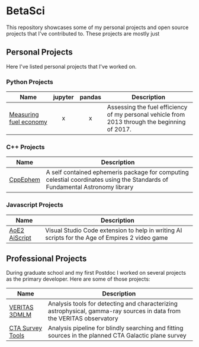 # BetaSci
This repository showcases some of my personal projects and open source projects that I've contributed to. These projects are mostly just

## Personal Projects
Here I've listed personal projects that I've worked on.

### Python Projects

| Name                   | jupyter | pandas | Description |
|------------------------|:-------:|:------:|-------------|
| [Measuring fuel economy](https://github.com/Jvinniec/fuel_economy) | x | x | Assessing the fuel efficiency of my personal vehicle from 2013 through the beginning of 2017.

### C++ Projects

| Name                   | Description
|------------------------|-------------
| [CppEphem](https://github.com/Jvinniec/CppEphem) | A self contained ephemeris package for computing celestial coordinates using the Standards of Fundamental Astronomy library

### Javascript Projects
| Name                   | Description
|------------------------|-------------
| [AoE2 AiScript](https://github.com/Jvinniec/aoe2-aiscript) | Visual Studio Code extension to help in writing AI scripts for the Age of Empires 2 video game

## Professional Projects
During graduate school and my first Postdoc I worked on several projects as the primary developer. Here are some of those projects:

| Name                   | Description
|------------------------|-------------
| [VERITAS 3DMLM](https://pos.sissa.it/236/1031/pdf) | Analysis tools for detecting and characterizing astrophysical, gamma-ray sources in data from the VERITAS observatory
| [CTA Survey Tools](https://catalogue-gems.sciencesconf.org/215179/document) | Analysis pipeline for blindly searching and fitting sources in the planned CTA Galactic plane survey
